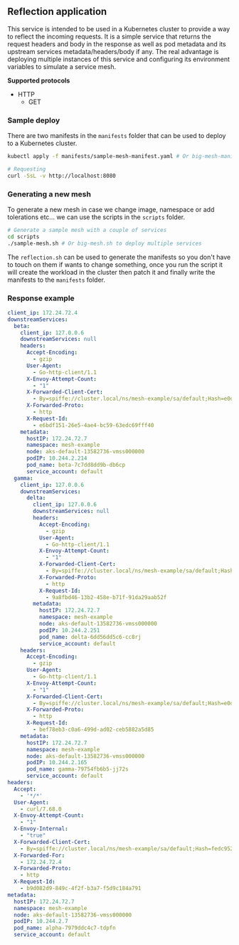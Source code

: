 ## Reflection application

This service is intended to be used in a Kubernetes cluster to provide a way to reflect the incoming requests. It is a simple service that returns the request headers and body in the response as well as pod metadata and its upstream services metadata/headers/body if any. The real advantage is deploying multiple instances of this service and configuring its environment variables to simulate a service mesh.

**Supported protocols**
- HTTP
  - GET

### Sample deploy
There are two manifests in the `manifests` folder that can be used to deploy to a Kubernetes cluster.

```bash
kubectl apply -f manifests/sample-mesh-manifest.yaml # Or big-mesh-manifest.yaml to deploy multiple services
```

```bash
# Requesting
curl -SsL -v http://localhost:8080 
```

### Generating a new mesh
To generate a new mesh in case we change image, namespace or add tolerations etc... we can use the scripts in the `scripts` folder.

```bash
# Generate a sample mesh with a couple of services
cd scripts
./sample-mesh.sh # Or big-mesh.sh to deploy multiple services
```

The `reflection.sh` can be used to generate the manifests so you don't have to touch on them if wants to change something, once you run the script it will create the workload in the cluster then patch it and finally write the manifests to the `manifests` folder.


### Response example
```yaml
client_ip: 172.24.72.4
downstreamServices:
  beta:
    client_ip: 127.0.0.6
    downstreamServices: null
    headers:
      Accept-Encoding:
        - gzip
      User-Agent:
        - Go-http-client/1.1
      X-Envoy-Attempt-Count:
        - "1"
      X-Forwarded-Client-Cert:
        - By=spiffe://cluster.local/ns/mesh-example/sa/default;Hash=e0d9770e78a3ad40242f735ed89c4d2332cb9fe2aa67a7a0fcec9f5ff81e27d9;Subject="";URI=spiffe://cluster.local/ns/mesh-example/sa/default
      X-Forwarded-Proto:
        - http
      X-Request-Id:
        - e6bdf151-26e5-4ae4-bc59-63edc69fff40
    metadata:
      hostIP: 172.24.72.7
      namespace: mesh-example
      node: aks-default-13582736-vmss000000
      podIP: 10.244.2.214
      pod_name: beta-7c7dd8dd9b-db6cp
      service_account: default
  gamma:
    client_ip: 127.0.0.6
    downstreamServices:
      delta:
        client_ip: 127.0.0.6
        downstreamServices: null
        headers:
          Accept-Encoding:
            - gzip
          User-Agent:
            - Go-http-client/1.1
          X-Envoy-Attempt-Count:
            - "1"
          X-Forwarded-Client-Cert:
            - By=spiffe://cluster.local/ns/mesh-example/sa/default;Hash=376a7769bc7b57e2b9a0cf2243b2b4f20e69597ef1f972ca696fd00361c95f1e;Subject="";URI=spiffe://cluster.local/ns/mesh-example/sa/default
          X-Forwarded-Proto:
            - http
          X-Request-Id:
            - 9a8fbd46-13b2-458e-b71f-91da29aab52f
        metadata:
          hostIP: 172.24.72.7
          namespace: mesh-example
          node: aks-default-13582736-vmss000000
          podIP: 10.244.2.251
          pod_name: delta-6dd56dd5c6-cc8rj
          service_account: default
    headers:
      Accept-Encoding:
        - gzip
      User-Agent:
        - Go-http-client/1.1
      X-Envoy-Attempt-Count:
        - "1"
      X-Forwarded-Client-Cert:
        - By=spiffe://cluster.local/ns/mesh-example/sa/default;Hash=e0d9770e78a3ad40242f735ed89c4d2332cb9fe2aa67a7a0fcec9f5ff81e27d9;Subject="";URI=spiffe://cluster.local/ns/mesh-example/sa/default
      X-Forwarded-Proto:
        - http
      X-Request-Id:
        - bef78eb3-c0a6-499d-ad02-ceb5882a5d85
    metadata:
      hostIP: 172.24.72.7
      namespace: mesh-example
      node: aks-default-13582736-vmss000000
      podIP: 10.244.2.165
      pod_name: gamma-79754fb6b5-jj72s
      service_account: default
headers:
  Accept:
    - '*/*'
  User-Agent:
    - curl/7.68.0
  X-Envoy-Attempt-Count:
    - "1"
  X-Envoy-Internal:
    - "true"
  X-Forwarded-Client-Cert:
    - By=spiffe://cluster.local/ns/mesh-example/sa/default;Hash=fedc9522df08edf40f6d372beb7c7c01aff89a5b78c24c6ccb1df4c87a2e3243;Subject="";URI=spiffe://cluster.local/ns/mesh-example/sa/api-gateway-istio-istio
  X-Forwarded-For:
    - 172.24.72.4
  X-Forwarded-Proto:
    - http
  X-Request-Id:
    - b9d082d9-849c-4f2f-b3a7-f5d9c184a791
metadata:
  hostIP: 172.24.72.7
  namespace: mesh-example
  node: aks-default-13582736-vmss000000
  podIP: 10.244.2.7
  pod_name: alpha-7979ddc4c7-tdpfn
  service_account: default
```